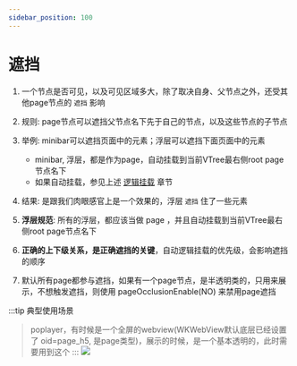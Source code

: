 ```yaml
---
sidebar_position: 100
---
```

# 遮挡


1. 一个节点是否可见，以及可见区域多大，除了取决自身、父节点之外，还受其他page节点的 `遮挡` 影响
2. 规则: page节点可以遮挡父节点名下先于自己的节点，以及这些节点的子节点
3. 举例: minibar可以遮挡页面中的元素；浮层可以遮挡下面页面中的元素
   - minibar, 浮层，都是作为page，自动挂载到当前VTree最右侧root page节点名下
    - 如果自动挂载，参见上述 [逻辑挂载](./Mount.md) 章节


4. 结果: 是跟我们肉眼感官上是一个效果的，浮层 `遮挡` 住了一些元素
5. **浮层规范**: 所有的浮层，都应该当做 page ，并且自动挂载到当前VTree最右侧root page节点名下
6. **正确的上下级关系，是正确遮挡的关键**，自动逻辑挂载的优先级，会影响遮挡的顺序
7. 默认所有page都参与遮挡，如果有一个page节点，是半透明类的，只用来展示，不想触发遮挡，则使用 pageOcclusionEnable(NO) 来禁用page遮挡

:::tip 典型使用场景
> poplayer，有时候是一个全屏的webview(WKWebView默认底层已经设置了 oid=page_h5, 是page类型)，展示的时候，是一个基本透明的，此时需要用到这个
:::
![](https://p5.music.126.net/obj/wo3DlcOGw6DClTvDisK1/10138970608/329d/db1a/cbeb/990235a02cbae8634780ec6320ab5480.png)

